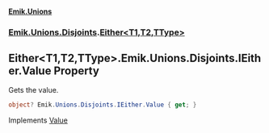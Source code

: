 #### [Emik.Unions](index.md 'index')
### [Emik.Unions.Disjoints](Emik.Unions.Disjoints.md 'Emik.Unions.Disjoints').[Either&lt;T1,T2,TType&gt;](Either{T1,T2,TType}.md 'Emik.Unions.Disjoints.Either<T1,T2,TType>')

## Either<T1,T2,TType>.Emik.Unions.Disjoints.IEither.Value Property

Gets the value.

```csharp
object? Emik.Unions.Disjoints.IEither.Value { get; }
```

Implements [Value](IEither.Value.md 'Emik.Unions.Disjoints.IEither.Value')